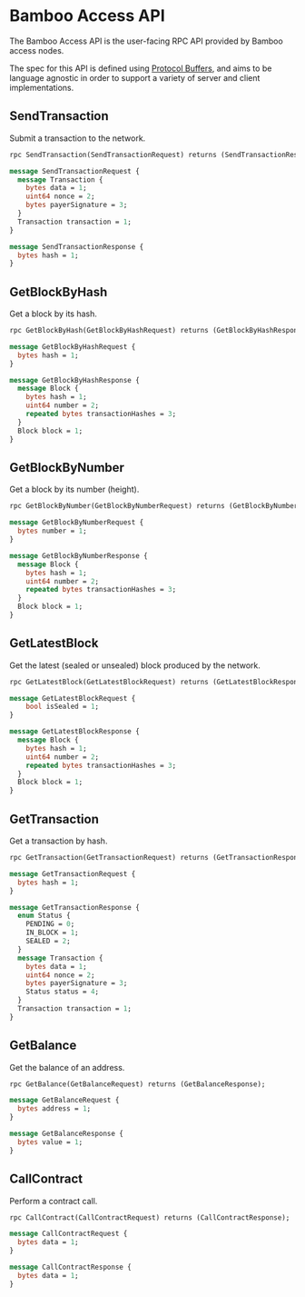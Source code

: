 # Bamboo Access API

The Bamboo Access API is the user-facing RPC API provided by Bamboo access nodes.

The spec for this API is defined using [Protocol Buffers](https://developers.google.com/protocol-buffers), and aims to be language agnostic 
in order to support a variety of server and client implementations.

## SendTransaction

Submit a transaction to the network.

```protobuf
rpc SendTransaction(SendTransactionRequest) returns (SendTransactionResponse);

message SendTransactionRequest {
  message Transaction {
    bytes data = 1;
    uint64 nonce = 2;
    bytes payerSignature = 3;
  }
  Transaction transaction = 1;
}

message SendTransactionResponse {
  bytes hash = 1;
}
```

## GetBlockByHash

Get a block by its hash.

```protobuf
rpc GetBlockByHash(GetBlockByHashRequest) returns (GetBlockByHashResponse);

message GetBlockByHashRequest {
  bytes hash = 1;
}

message GetBlockByHashResponse {
  message Block {
    bytes hash = 1;
    uint64 number = 2;
    repeated bytes transactionHashes = 3;
  }
  Block block = 1;
}
```

## GetBlockByNumber

Get a block by its number (height).

```protobuf
rpc GetBlockByNumber(GetBlockByNumberRequest) returns (GetBlockByNumberResponse);

message GetBlockByNumberRequest {
  bytes number = 1;
}

message GetBlockByNumberResponse {
  message Block {
    bytes hash = 1;
    uint64 number = 2;
    repeated bytes transactionHashes = 3;
  }
  Block block = 1;
}
```

## GetLatestBlock

Get the latest (sealed or unsealed) block produced by the network.

```protobuf
rpc GetLatestBlock(GetLatestBlockRequest) returns (GetLatestBlockResponse);

message GetLatestBlockRequest {
    bool isSealed = 1;
}

message GetLatestBlockResponse {
  message Block {
    bytes hash = 1;
    uint64 number = 2;
    repeated bytes transactionHashes = 3;
  }
  Block block = 1;
}
```

## GetTransaction

Get a transaction by hash.

```protobuf
rpc GetTransaction(GetTransactionRequest) returns (GetTransactionResponse);

message GetTransactionRequest {
  bytes hash = 1;
}

message GetTransactionResponse {
  enum Status {
    PENDING = 0;
    IN_BLOCK = 1;
    SEALED = 2;
  }
  message Transaction {
    bytes data = 1;
    uint64 nonce = 2;
    bytes payerSignature = 3;
    Status status = 4;
  }
  Transaction transaction = 1;
}
```

## GetBalance

Get the balance of an address.

```protobuf
rpc GetBalance(GetBalanceRequest) returns (GetBalanceResponse);

message GetBalanceRequest {
  bytes address = 1;
}

message GetBalanceResponse {
  bytes value = 1;
}
```

## CallContract

Perform a contract call.

```protobuf
rpc CallContract(CallContractRequest) returns (CallContractResponse);

message CallContractRequest {
  bytes data = 1;
}

message CallContractResponse {
  bytes data = 1;
}
```
